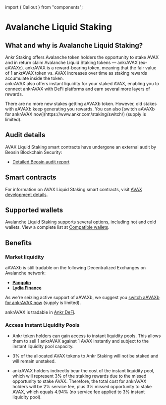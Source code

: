 import { Callout } from "components";

# Avalanche Liquid Staking

## What and why is Avalanche Liquid Staking?
Ankr Staking offers Avalanche token holders the opportunity to stake AVAX and in return claim Avalanche Liquid Staking tokens — ankrAVAX (ex-aAVAXc). 
ankrAVAX is a reward-bearing token, meaning that the fair value of 1 ankrAVAX token vs. AVAX increases over time as staking rewards accumulate inside the token.<br/>
ankrAVAX also offers instant liquidity for your staked AVAX, enabling you to connect ankrAVAX with DeFi platforms and earn several more layers of rewards.

<Callout type="info">
There are no more new stakes getting aAVAXb token. However, old stakes with aAVAXb keep generating you rewards. You can also [switch aAVAXb for ankrAVAX now](https://www.ankr.com/staking/switch/) (supply is limited).
</Callout>

## Audit details
AVAX Liquid Staking smart contracts have undergone an external audit by Beosin Blockchain Security:
* [Detailed Beosin audit report](https://assets.ankr.com/staking/smart_contract_security_audit_avax_beosin.pdf)

## Smart contracts

For information on AVAX Liquid Staking smart contracts, visit [AVAX development details](/staking/for-integrators/dev-details/avax-liquid-staking-mechanics/#smart-contracts).  

## Supported wallets
Avalanche Liquid Staking supports several options, including hot and cold wallets. 
View a complete list at [Compatible wallets](/staking/extra/compatible-wallets/).

## Benefits

### Market liquidity

aAVAXb is still tradable on the following Decentralized Exchanges on Avalanche network:

* [**Pangolin**](https://pangolin.exchange)
* [**Lydia Finance**](https://www.lydia.finance)

As we're seizing active support of aAVAXb, we suggest you [switch aAVAXb for ankrAVAX now](https://www.ankr.com/staking/switch/) (supply is limited).  

ankrAVAX is tradable in [Ankr DeFi](https://ankr.com/defi/trade/).

### Access Instant Liquidity Pools

* Ankr token holders can gain access to instant liquidity pools. This allows them to sell 1 ankrAVAX against 1 AVAX instantly and subject to the instant liquidity pool capacity. 

* 3% of the allocated AVAX tokens to Ankr Staking will not be staked and will remain unstaked.

* ankrAVAX holders indirectly bear the cost of the instant liquidity pool, which will represent 3% of the staking rewards due to the missed opportunity to stake AVAX. Therefore, the total cost for ankrAVAX holders will be 2% service fee, plus 3% missed opportunity to stake AVAX, which equals 4.94% (no service fee applied to 3% instant liquidity pool). 

